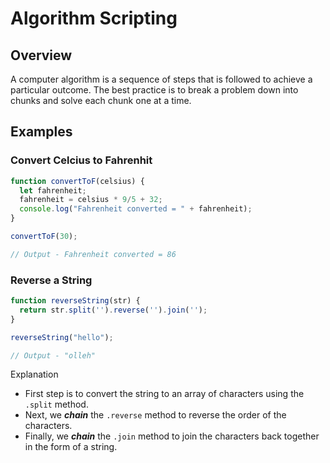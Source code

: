 # Algorithm Scripting

## Overview
A computer algorithm is a sequence of steps that is followed to achieve a particular outcome. The best practice is to break a problem down into chunks and solve each chunk one at a time. 

## Examples

### Convert Celcius to Fahrenhit

```js
function convertToF(celsius) {
  let fahrenheit;
  fahrenheit = celsius * 9/5 + 32;
  console.log("Fahrenheit converted = " + fahrenheit);
}

convertToF(30);

// Output - Fahrenheit converted = 86
```

### Reverse a String

```js
function reverseString(str) {
  return str.split('').reverse('').join('');
}

reverseString("hello");

// Output - "olleh"
```
Explanation
* First step is to convert the string to an array of characters using the `.split` method.
* Next, we __*chain*__ the `.reverse` method to reverse the order of the characters.
* Finally, we __*chain*__ the `.join` method to join the characters back together in the form of a string.